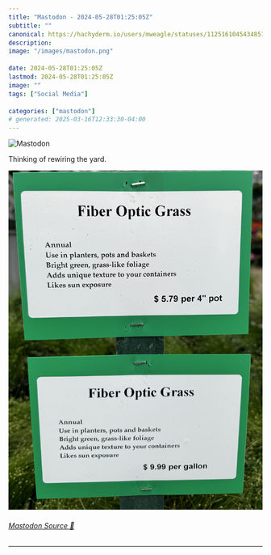 ```yaml
---
title: "Mastodon - 2024-05-28T01:25:05Z"
subtitle: ""
canonical: https://hachyderm.io/users/mweagle/statuses/112516104543485102
description:
image: "/images/mastodon.png"

date: 2024-05-28T01:25:05Z
lastmod: 2024-05-28T01:25:05Z
image: ""
tags: ["Social Media"]

categories: ["mastodon"]
# generated: 2025-03-16T12:33:30-04:00
---
```

![Mastodon](/images/mastodon.png)

<p>Thinking of rewiring the yard.</p>

![A plant placard for “Fiber Optic Grass” ](2c4ed5ac2f804083.jpeg)

###### [Mastodon Source 🐘](https://hachyderm.io/@mweagle/112516104543485102)

___
